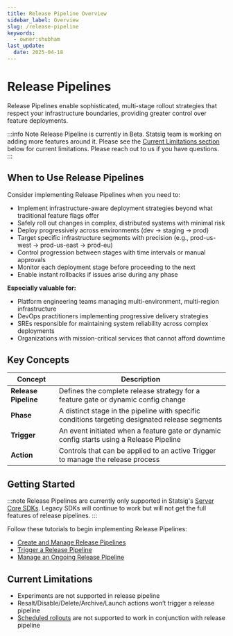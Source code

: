 ```yaml
---
title: Release Pipeline Overview
sidebar_label: Overview
slug: /release-pipeline
keywords:
  - owner:shubham
last_update:
  date: 2025-04-18
---
```


# Release Pipelines

Release Pipelines enable sophisticated, multi-stage rollout strategies that respect your infrastructure boundaries, providing greater control over feature deployments.

:::info Note
Release Pipeline is currently in Beta. Statsig team is working on adding more features around it. Please see the [Current Limitations section](#current-limitations) below for current limitations. Please reach out to us if you have questions.
:::

## When to Use Release Pipelines

Consider implementing Release Pipelines when you need to:

- Implement infrastructure-aware deployment strategies beyond what traditional feature flags offer
- Safely roll out changes in complex, distributed systems with minimal risk
- Deploy progressively across environments (dev → staging → prod)
- Target specific infrastructure segments with precision (e.g., prod-us-west → prod-us-east → prod-eu)
- Control progression between stages with time intervals or manual approvals
- Monitor each deployment stage before proceeding to the next
- Enable instant rollbacks if issues arise during any phase

**Especially valuable for:**
- Platform engineering teams managing multi-environment, multi-region infrastructure
- DevOps practitioners implementing progressive delivery strategies
- SREs responsible for maintaining system reliability across complex deployments
- Organizations with mission-critical services that cannot afford downtime

## Key Concepts

| Concept | Description |
|---------|-------------|
| **Release Pipeline** | Defines the complete release strategy for a feature gate or dynamic config change |
| **Phase** | A distinct stage in the pipeline with specific conditions targeting designated release segments |
| **Trigger** | An event initiated when a feature gate or dynamic config starts using a Release Pipeline |
| **Action** | Controls that can be applied to an active Trigger to manage the release process |

## Getting Started

:::note
Release Pipelines are currently only supported in Statsig's [Server Core SDKs](https://www.statsig.com/blog/introducing-statsig-server-core-v0-1-0). Legacy SDKs will continue to work but will not get the full features of release pipelines.
:::

Follow these tutorials to begin implementing Release Pipelines:

- [Create and Manage Release Pipelines](/release-pipeline/create-and-manage)
- [Trigger a Release Pipeline](/release-pipeline/trigger)
- [Manage an Ongoing Release Pipeline](/release-pipeline/actions)

## Current Limitations

- Experiments are not supported in release pipeline
- Resalt/Disable/Delete/Archive/Launch actions won’t trigger a release pipeline
- [Scheduled rollouts](/feature-flags/scheduled-rollouts) are not supported to work in conjunction with release pipeline
